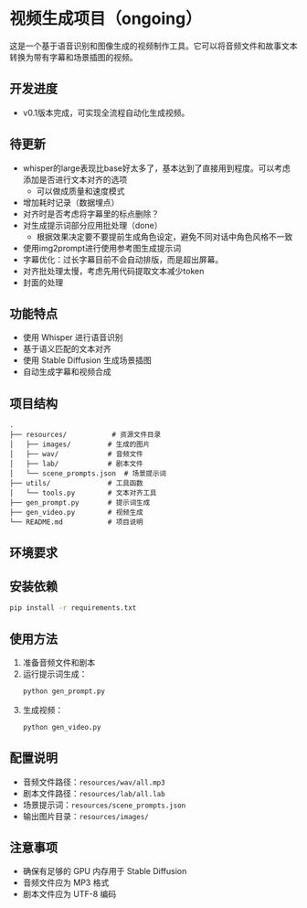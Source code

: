# 视频生成项目（ongoing）

这是一个基于语音识别和图像生成的视频制作工具。它可以将音频文件和故事文本转换为带有字幕和场景插图的视频。

## 开发进度

- v0.1版本完成，可实现全流程自动化生成视频。

## 待更新

   * whisper的large表现比base好太多了，基本达到了直接用到程度。可以考虑添加是否进行文本对齐的选项
      * 可以做成质量和速度模式
   * 增加耗时记录（数据埋点）
   * 对齐时是否考虑将字幕里的标点删除？
   * 对生成提示词部分应用批处理（done）
      * 根据效果决定要不要提前生成角色设定，避免不同对话中角色风格不一致
   * 使用img2prompt进行使用参考图生成提示词
   * 字幕优化：过长字幕目前不会自动排版，而是超出屏幕。
   * 对齐批处理太慢，考虑先用代码提取文本减少token
   * 封面的处理

## 功能特点

- 使用 Whisper 进行语音识别
- 基于语义匹配的文本对齐
- 使用 Stable Diffusion 生成场景插图
- 自动生成字幕和视频合成

## 项目结构

```
.
├── resources/           # 资源文件目录
│   ├── images/         # 生成的图片
│   ├── wav/            # 音频文件
│   ├── lab/            # 剧本文件
│   └── scene_prompts.json  # 场景提示词
├── utils/              # 工具函数
│   └── tools.py        # 文本对齐工具
├── gen_prompt.py       # 提示词生成
├── gen_video.py        # 视频生成
└── README.md           # 项目说明
```

## 环境要求

## 安装依赖

```bash
pip install -r requirements.txt
```

## 使用方法

1. 准备音频文件和剧本
2. 运行提示词生成：
   ```bash
   python gen_prompt.py
   ```
3. 生成视频：
   ```bash
   python gen_video.py
   ```

## 配置说明

- 音频文件路径：`resources/wav/all.mp3`
- 剧本文件路径：`resources/lab/all.lab`
- 场景提示词：`resources/scene_prompts.json`
- 输出图片目录：`resources/images/`

## 注意事项

- 确保有足够的 GPU 内存用于 Stable Diffusion
- 音频文件应为 MP3 格式
- 剧本文件应为 UTF-8 编码

